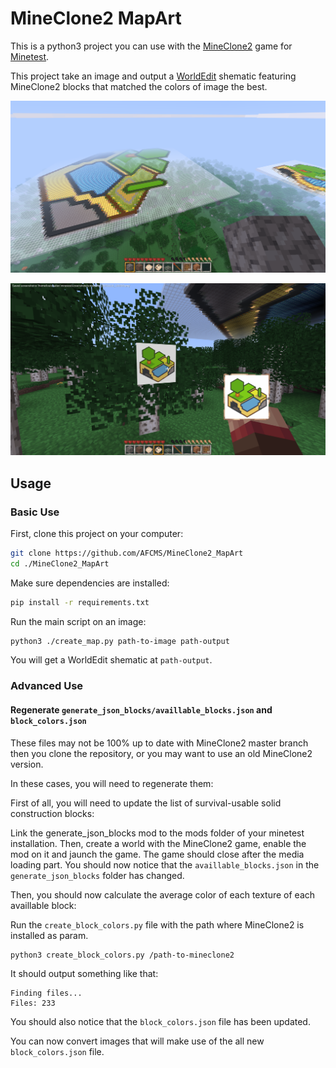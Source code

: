 # MineClone2 MapArt

This is a python3 project you can use with the [MineClone2](https://git.minetest.land/MineClone2/MineClone2) game for [Minetest](https://github.com/minetest/minetest).

This project take an image and output a [WorldEdit](https://github.com/Uberi/Minetest-WorldEdit) shematic featuring MineClone2 blocks that matched the colors of image the best.

![Screenshot1](./screenshot_1.png)

![Screenshot2](./screenshot_2.png)

## Usage

### Basic Use

First, clone this project on your computer:

```sh
git clone https://github.com/AFCMS/MineClone2_MapArt
cd ./MineClone2_MapArt
```

Make sure dependencies are installed:
```sh
pip install -r requirements.txt
```

Run the main script on an image:
```sh
python3 ./create_map.py path-to-image path-output
```

You will get a WorldEdit shematic at `path-output`.

### Advanced Use

#### Regenerate `generate_json_blocks/availlable_blocks.json` and `block_colors.json`

These files may not be 100% up to date with MineClone2 master branch then you clone the repository, or you may want to use an old MineClone2 version.

In these cases, you will need to regenerate them:

First of all, you will need to update the list of survival-usable solid construction blocks:

Link the generate_json_blocks mod to the mods folder of your minetest installation.
Then, create a world with the MineClone2 game, enable the mod on it and jaunch the game.
The game should close after the media loading part.
You should now notice that the `availlable_blocks.json` in the `generate_json_blocks` folder has changed.

Then, you should now calculate the average color of each texture of each availlable block:

Run the `create_block_colors.py` file with the path where MineClone2 is installed as param.

```sh
python3 create_block_colors.py /path-to-mineclone2
```

It should output something like that:

```
Finding files...
Files: 233
```

You should also notice that the `block_colors.json` file has been updated.

You can now convert images that will make use of the all new `block_colors.json` file.


